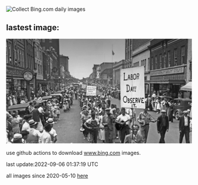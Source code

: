 ![Collect Bing.com daily images](https://github.com/counter2015/bing-daily-images/workflows/Collect%20Bing.com%20daily%20images/badge.svg)
## lastest image:
![](images/GastoniaParade.jpg)

use github actions to download www.bing.com images.

last update:2022-09-06 01:37:19 UTC

all images since 2020-05-10 [here](https://github.com/counter2015/bing-daily-images/tree/master/images) 
